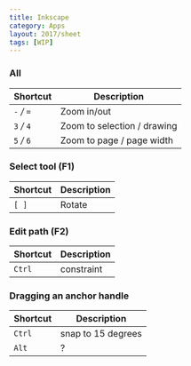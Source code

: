 ```yaml
---
title: Inkscape
category: Apps
layout: 2017/sheet
tags: [WIP]
---
```


### All

| Shortcut    | Description                 |
| ----------- | --------------------------- |
| `-` _/_ `=` | Zoom in/out                 |
| `3` _/_ `4` | Zoom to selection / drawing |
| `5` _/_ `6` | Zoom to page / page width   |

<!-- {.-shortcuts} -->

### Select tool (F1)

| Shortcut | Description |
| -------- | ----------- |
| `[ ]`    | Rotate      |

<!-- {.-shortcuts} -->

### Edit path (F2)

| Shortcut | Description |
| -------- | ----------- |
| `Ctrl`   | constraint  |

<!-- {.-shortcuts} -->

### Dragging an anchor handle

| Shortcut | Description        |
| -------- | ------------------ |
| `Ctrl`   | snap to 15 degrees |
| `Alt`    | ?                  |

<!-- {.-shortcuts} -->
